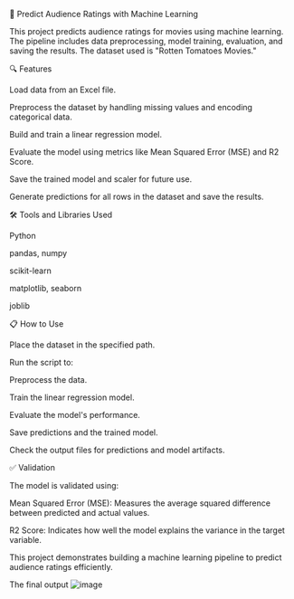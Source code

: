 🎥 Predict Audience Ratings with Machine Learning

This project predicts audience ratings for movies using machine learning. The pipeline includes data preprocessing, model training, evaluation, and saving the results. The dataset used is "Rotten Tomatoes Movies."

🔍 Features

Load data from an Excel file.

Preprocess the dataset by handling missing values and encoding categorical data.

Build and train a linear regression model.

Evaluate the model using metrics like Mean Squared Error (MSE) and R2 Score.

Save the trained model and scaler for future use.

Generate predictions for all rows in the dataset and save the results.

🛠️ Tools and Libraries Used

Python

pandas, numpy

scikit-learn

matplotlib, seaborn

joblib

📋 How to Use

Place the dataset in the specified path.

Run the script to:

Preprocess the data.

Train the linear regression model.

Evaluate the model's performance.

Save predictions and the trained model.

Check the output files for predictions and model artifacts.

✅ Validation

The model is validated using:

Mean Squared Error (MSE): Measures the average squared difference between predicted and actual values.

R2 Score: Indicates how well the model explains the variance in the target variable.

This project demonstrates building a machine learning pipeline to predict audience ratings efficiently.

The final output
![image](https://github.com/user-attachments/assets/bf265c4e-632c-4312-9a63-614a97c65b28)


